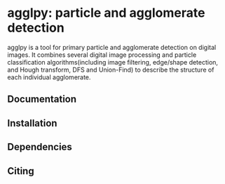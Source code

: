 # agglpy: particle and agglomerate detection
agglpy is a tool for primary particle and agglomerate detection on digital images.
It combines several digital image processing and particle classification algorithms(including image filtering, edge/shape detection, and Hough transform, DFS and Union-Find) to describe the structure of each individual agglomerate.

## Documentation


## Installation


## Dependencies




## Citing


